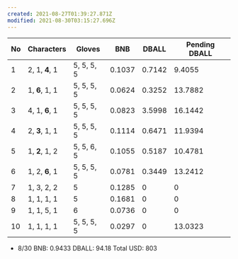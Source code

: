 ```yaml
---
created: 2021-08-27T01:39:27.871Z
modified: 2021-08-30T03:15:27.696Z
---
```

|  No | Characters  |  Gloves  |    BNB | DBALL | Pending DBALL |
|---|---| --- | --- | --- | ---|
|   1 | 2, 1, **4**, 1  |   5, 5, 5, 5 | 0.1037| 0.7142 | 9.4055 |
|   2   | 1, **6**, 1, 1|   5, 5, 5, 5 |0.0624| 0.3252 | 13.7882 |
|  3 | 4, 1, **6**, 1|   5, 5, 5, 5|0.0823 | 3.5998 | 16.1442 |
|  4| 2, **3**, 1, 1  |   5, 5, 5, 5 |0.1114| 0.6471 | 11.9394 |
|  5| 1, **2**, 1, 2   |   5, 5, 6, 5|0.1055 | 0.5187 | 10.4781 |
|  6 | 1, 2, **6**, 1  |   5, 5, 5, 5 |0.0781 | 0.3449 | 13.2412 |
|  7|  1, 3, 2, 2  |   5|0.1285 | 0 | 0 |
|  8 |  1, 1, 1, 1  |   5  |0.1681 | 0 | 0 |
|  9 |  1, 1, 5, 1  |   6|0.0736 | 0 | 0 |
| 10  |  1, 1, 1, 1 |   5, 5, 5, 5|0.0297 | 0 | 13.0323|



* 8/30
   BNB: 0.9433
   DBALL: 94.18
   Total USD: 803 